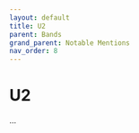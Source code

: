 ```yaml
---
layout: default
title: U2
parent: Bands
grand_parent: Notable Mentions
nav_order: 8
---
```


# U2

...